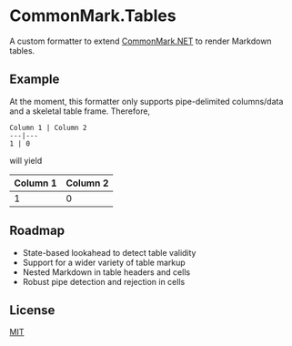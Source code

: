 # CommonMark.Tables

A custom formatter to extend [CommonMark.NET](https://github.com/Knagis/CommonMark.NET) to render Markdown tables.

## Example

At the moment, this formatter only supports pipe-delimited columns/data and a skeletal table frame. Therefore,

```
Column 1 | Column 2
---|---
1 | 0
```

will yield

Column 1 | Column 2
---|---
1 | 0


## Roadmap

* State-based lookahead to detect table validity
* Support for a wider variety of table markup
* Nested Markdown in table headers and cells
* Robust pipe detection and rejection in cells

## License
[MIT](https://github.com/LoraxCompliance/CommonMark.Tables/blob/master/LICENSE)